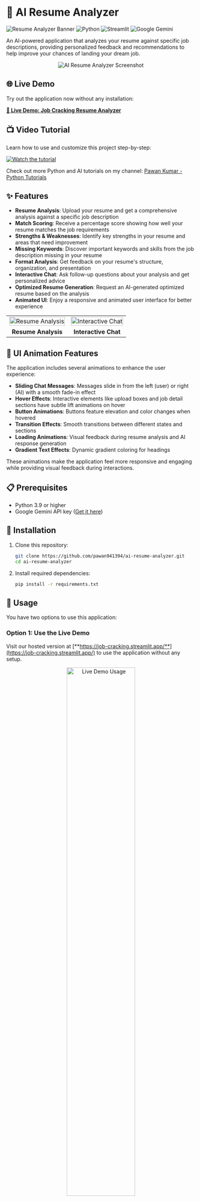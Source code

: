 # 🚀 AI Resume Analyzer

![Resume Analyzer Banner](https://img.shields.io/badge/AI-Resume%20Analyzer-blue)
![Python](https://img.shields.io/badge/Python-3.9%2B-brightgreen)
![Streamlit](https://img.shields.io/badge/Streamlit-1.30.0%2B-red)
![Google Gemini](https://img.shields.io/badge/AI-Gemini%20AI-yellow)

An AI-powered application that analyzes your resume against specific job descriptions, providing personalized feedback and recommendations to help improve your chances of landing your dream job.

<div align="center">
 <img src="https://github.com/pawan941394/-AI-Resume-Analyzer/blob/main/screenshoots/Screenshot%202025-03-29%20115400.png" alt="AI Resume Analyzer Screenshot">
</div>

## 🌐 Live Demo

Try out the application now without any installation:

[**🔗 Live Demo: Job Cracking Resume Analyzer**](https://job-cracking.streamlit.app/)

## 📺 Video Tutorial

Learn how to use and customize this project step-by-step:

[![Watch the tutorial](https://img.shields.io/badge/YouTube-Watch%20Tutorial-red?style=for-the-badge&logo=youtube)](https://youtu.be/CotlWZ5nx3A?si=-f0EcuwvYShA9AL-)

Check out more Python and AI tutorials on my channel:
[Pawan Kumar - Python Tutorials](https://www.youtube.com/@Pawankumar-py4tk/videos)

## ✨ Features

- **Resume Analysis**: Upload your resume and get a comprehensive analysis against a specific job description
- **Match Scoring**: Receive a percentage score showing how well your resume matches the job requirements
- **Strengths & Weaknesses**: Identify key strengths in your resume and areas that need improvement
- **Missing Keywords**: Discover important keywords and skills from the job description missing in your resume
- **Format Analysis**: Get feedback on your resume's structure, organization, and presentation
- **Interactive Chat**: Ask follow-up questions about your analysis and get personalized advice
- **Optimized Resume Generation**: Request an AI-generated optimized resume based on the analysis
- **Animated UI**: Enjoy a responsive and animated user interface for better experience

<div align="center">
  <table>
    <tr>
      <td><img src="https://github.com/pawan941394/-AI-Resume-Analyzer/blob/main/screenshoots/analysis" alt="Resume Analysis" width="100%"></td>
      <td><img  src="https://github.com/pawan941394/-AI-Resume-Analyzer/blob/main/screenshoots/chat.png" alt="Interactive Chat" width="100%"></td>
    </tr>
    <tr>
      <td align="center"><b>Resume Analysis</b></td>
      <td align="center"><b>Interactive Chat</b></td>
    </tr>
  </table>
</div>

## 🎨 UI Animation Features

The application includes several animations to enhance the user experience:

- **Sliding Chat Messages**: Messages slide in from the left (user) or right (AI) with a smooth fade-in effect
- **Hover Effects**: Interactive elements like upload boxes and job detail sections have subtle lift animations on hover
- **Button Animations**: Buttons feature elevation and color changes when hovered
- **Transition Effects**: Smooth transitions between different states and sections
- **Loading Animations**: Visual feedback during resume analysis and AI response generation
- **Gradient Text Effects**: Dynamic gradient coloring for headings

These animations make the application feel more responsive and engaging while providing visual feedback during interactions.

## 📋 Prerequisites

- Python 3.9 or higher
- Google Gemini API key ([Get it here](https://ai.google.dev/))

## 🔧 Installation

1. Clone this repository:
   ```bash
   git clone https://github.com/pawan941394/ai-resume-analyzer.git
   cd ai-resume-analyzer
   ```

2. Install required dependencies:
   ```bash
   pip install -r requirements.txt
   ```

## 🚀 Usage

You have two options to use this application:

### Option 1: Use the Live Demo

Visit our hosted version at [**https://job-cracking.streamlit.app/**](https://job-cracking.streamlit.app/) to use the application without any setup.

<div align="center">
  <img src="https://streamlit.io/images/brand/streamlit-logo-primary-colormark-darktext.png" alt="Live Demo Usage" width="60%">
</div>

### Option 2: Run Locally

<div align="center">
  <img src="https://miro.medium.com/v2/resize:fit:1400/1*p22IblS3JiVKL9Pxhsn1-w.gif" alt="Local Setup" width="80%">
</div>

1. Run the application using Streamlit:
   ```bash
   streamlit run resume_analyzer.py
   ```

2. Open your browser and navigate to the URL shown in the terminal (usually http://localhost:8501)

3. Enter your Google Gemini API key in the sidebar configuration section

4. Upload your resume (PDF format)

5. Enter the job title and paste the job description

6. Click "Analyze Resume" to get insights

7. Use the chat interface to ask follow-up questions or request an optimized resume

## 📸 Screenshots

<div align="center">
  <img src="https://assets-global.website-files.com/5f4bb6b3681293040263d6c6/6426c6007cfd55ba82586be8_resume-analyzer-dashboard.png" alt="Main Interface" width="80%">
  <p><i>Resume Dashboard Example</i></p>
  
  <img src="https://www.gethired.io/wp-content/uploads/2023/01/resume-analysis.png" alt="Analysis Results" width="80%">
  <p><i>Analysis Results Example</i></p>
  
  <img src="https://media.licdn.com/dms/image/D5612AQFyTPjeB5qSYQ/article-cover_image-shrink_600_2000/0/1686120555884?e=2147483647&v=beta&t=S3lEcA18NUxVZCbrfVG_EV13kEziRnXI7HpW76jJe3g" alt="Chat Interface" width="80%">
  <p><i>Interactive Chat Interface Example</i></p>
</div>

## 🛠️ How It Works

<div align="center">
  <img src="https://cdn.dribbble.com/users/1299339/screenshots/14693431/media/0d94781cccdea3ee4eedd7f915b2fd7f.gif" alt="How It Works" width="80%">
</div>

1. **Resume Extraction**: The application extracts text from your uploaded PDF resume
2. **AI Analysis**: Google's Gemini AI compares your resume against the job description
3. **Results Presentation**: Results are presented in a structured format with actionable insights
4. **Interactive Assistance**: The AI coach can answer specific questions and provide tailored advice

## 🔐 API Key Configuration

This application requires a Google Gemini API key to function:

1. Visit [Google AI Studio](https://ai.google.dev/) to create an account and obtain an API key
2. Enter the API key in the sidebar of the application
3. Your key is only used for the current session and is not stored permanently

## 🔄 Future Improvements

- Support for more document formats (DOCX, TXT, etc.)
- Integration with job posting APIs to automatically retrieve job descriptions
- Enhanced visualization of resume-to-job matching
- Resume formatting suggestions with visual examples
- Improved accessibility features
- Additional UI animations and transitions for a more polished experience
- Dark mode with animated transitions

## 🎓 Learn More

For a comprehensive tutorial on how this application works and how to customize it for your needs, watch my detailed video guide:

[📺 AI Resume Analyzer Tutorial](https://youtu.be/CotlWZ5nx3A?si=-f0EcuwvYShA9AL-)

## 👥 Contributing

Contributions are welcome! Please feel free to submit a Pull Request.

1. Fork the repository
2. Create your feature branch (`git checkout -b feature/amazing-feature`)
3. Commit your changes (`git commit -m 'Add some amazing feature'`)
4. Push to the branch (`git push origin feature/amazing-feature`)
5. Open a Pull Request

## 📄 License

This project is licensed under the MIT License - see the LICENSE file for details.

## 🙏 Acknowledgments

- [Google Gemini AI](https://ai.google.dev/) for powering the analysis
- [Streamlit](https://streamlit.io/) for the web application framework
- [PyPDF2](https://pypi.org/project/PyPDF2/) for PDF text extraction

## 📬 Contact

If you have any questions, feel free to reach out or open an issue in this repository.

Subscribe to [my YouTube channel](https://www.youtube.com/@Pawankumar-py4tk/videos) for more tutorials on Python, AI, and web development.

---

⭐️ If you found this project helpful, please give it a star on GitHub! ⭐️
